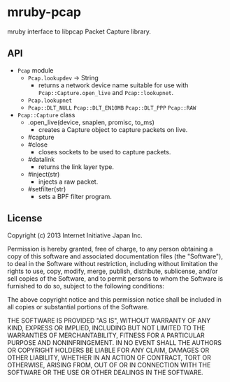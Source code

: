 # mruby-pcap

mruby interface to libpcap Packet Capture library.

## API

- ``Pcap`` module
  - ``Pcap.lookupdev`` -> String
      - returns a network device name suitable for use with
        ``Pcap::Capture.open_live`` and ``Pcap::lookupnet``.
  - ``Pcap.lookupnet``
  - ``Pcap::DLT_NULL`` ``Pcap::DLT_EN10MB`` ``Pcap::DLT_PPP`` ``Pcap::RAW``
- ``Pcap::Capture`` class
  - .open\_live(device, snaplen, promisc, to\_ms)
      - creates a Capture object to capture packets on live.
  - #capture
  - #close
    - closes sockets to be used to capture packets.
  - #datalink
    - returns the link layer type.
  - #inject(str)
    - injects a raw packet.
  - #setfilter(str)
    - sets a BPF filter program.


## License

Copyright (c) 2013 Internet Initiative Japan Inc.

Permission is hereby granted, free of charge, to any person obtaining a 
copy of this software and associated documentation files (the "Software"), 
to deal in the Software without restriction, including without limitation 
the rights to use, copy, modify, merge, publish, distribute, sublicense, 
and/or sell copies of the Software, and to permit persons to whom the 
Software is furnished to do so, subject to the following conditions:

The above copyright notice and this permission notice shall be included in 
all copies or substantial portions of the Software.

THE SOFTWARE IS PROVIDED "AS IS", WITHOUT WARRANTY OF ANY KIND, EXPRESS OR 
IMPLIED, INCLUDING BUT NOT LIMITED TO THE WARRANTIES OF MERCHANTABILITY, 
FITNESS FOR A PARTICULAR PURPOSE AND NONINFRINGEMENT. IN NO EVENT SHALL THE 
AUTHORS OR COPYRIGHT HOLDERS BE LIABLE FOR ANY CLAIM, DAMAGES OR OTHER 
LIABILITY, WHETHER IN AN ACTION OF CONTRACT, TORT OR OTHERWISE, ARISING 
FROM, OUT OF OR IN CONNECTION WITH THE SOFTWARE OR THE USE OR OTHER 
DEALINGS IN THE SOFTWARE.
